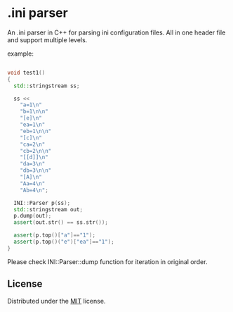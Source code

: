 .ini parser
==========

An .ini parser in C++ for parsing ini configuration files. All in one header file and support multiple
levels.

example:

```cpp

void test1()
{
  std::stringstream ss;

  ss << 
    "a=1\n"
    "b=1\n\n"
    "[e]\n"
    "ea=1\n"
    "eb=1\n\n"
    "[c]\n"
    "ca=2\n"
    "cb=2\n\n"
    "[[d]]\n"
    "da=3\n"
    "db=3\n\n"
    "[A]\n"
    "Aa=4\n"
    "Ab=4\n";

  INI::Parser p(ss);
  std::stringstream out;
  p.dump(out);
  assert(out.str() == ss.str());

  assert(p.top()["a"]=="1");
  assert(p.top()("e")["ea"]=="1");
}
```

Please check INI::Parser::dump function for iteration in original order.

## License

Distributed under the [MIT](https://tldrlegal.com/license/mit-license) license.
